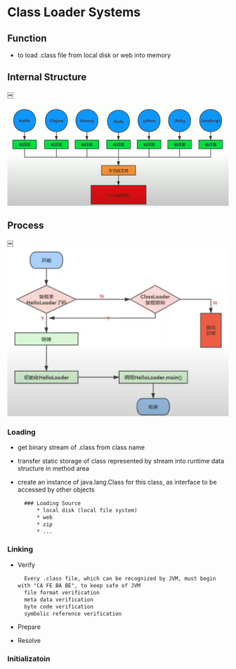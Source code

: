 #  Class Loader Systems



## Function


* to load .class file from local disk or web into memory




## Internal Structure


￼![jvmByteCodeImg](../imageDir/jvmByteCodeImg.png)




## Process


￼![jvmByteCodeImg](../imageDir/classLoadProcess.png)


### Loading

* get binary stream of .class from class name
* transfer static storage of class represented by stream into runtime data structure in method area
* create an instance of java.lang.Class for this class, as interface to be accessed by other objects


        ### Loading Source
            * local disk (local file system)
            * web 
            * zip
            * ...



### Linking

* Verify

        Every .class file, which can be recognized by JVM, must begin with "CA FE BA BE", to keep safe of JVM
        file format verification
        meta data verification
        byte code verification
        symbolic reference verification
        
        
* Prepare
        

* Resolve





### Initializatoin



